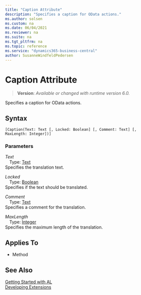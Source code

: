 ```yaml
---
title: "Caption Attribute"
description: "Specifies a caption for OData actions."
ms.author: solsen
ms.custom: na
ms.date: 06/04/2021
ms.reviewer: na
ms.suite: na
ms.tgt_pltfrm: na
ms.topic: reference
ms.service: "dynamics365-business-central"
author: SusanneWindfeldPedersen
---
```

[//]: # (START>DO_NOT_EDIT)
[//]: # (IMPORTANT:Do not edit any of the content between here and the END>DO_NOT_EDIT.)
[//]: # (Any modifications should be made in the .xml files in the ModernDev repo.)

# Caption Attribute
> **Version**: _Available or changed with runtime version 6.0._

Specifies a caption for OData actions.

## Syntax
```
[Caption(Text: Text [, Locked: Boolean] [, Comment: Text] [, MaxLength: Integer])]
```

### Parameters

*Text*  
&emsp;Type: [Text](../methods-auto/text/text-data-type.md)  
Specifies the translation text.  

*Locked*  
&emsp;Type: [Boolean](../methods-auto/boolean/boolean-data-type.md)  
Specifies if the text should be translated.  

*Comment*  
&emsp;Type: [Text](../methods-auto/text/text-data-type.md)  
Specifies a comment for the translation.  

*MaxLength*  
&emsp;Type: [Integer](../methods-auto/integer/integer-data-type.md)  
Specifies the maximum length of the translation.  


## Applies To

- Method


[//]: # (IMPORTANT: END>DO_NOT_EDIT)
## See Also  
[Getting Started with AL](../devenv-get-started.md)  
[Developing Extensions](../devenv-dev-overview.md)  